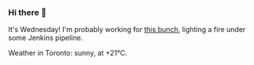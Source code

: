 ### Hi there :wave:

It's Wednesday! I'm probably working for [this bunch](https://github.com/kohofinancial), lighting a fire under some Jenkins pipeline.

Weather in Toronto: sunny, at +21°C.
